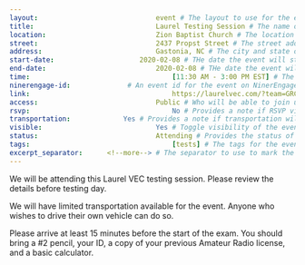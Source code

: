 ```yaml
---
layout:								event # The layout to use for the event page. This should never be changed.
title:								Laurel Testing Session # The name of the event.
location:							Zion Baptist Church # The location or building of the event.
street:								2437 Propst Street # The street address of the event.
address:							Gastonia, NC # The city and state of the event.
start-date:						2020-02-08 # THe date the event will start. YYYY-MM-DD.
end-date:							2020-02-08 # THe date the event will end. YYYY-MM-DD.
time:									[11:30 AM - 3:00 PM EST] # The time range of the event. Does not include travel. An array of times for multi-day events.
ninerengage-id:				 # An event id for the event on NinerEngage. Optional.
link:									https://laurelvec.com/?team=GRC # An external link to the event. Optional.
access:								Public # Who will be able to join us for the event. Values: 'Club', 'School', or 'Public'.
rsvp:									No # Provides a note if RSVP via email is required. Values: 'Yes', 'No'
transportation:				Yes # Provides a note if transportation will be provided. Values: 'Yes', 'No'
visible:							Yes # Toggle visibility of the event in feeds. Values: 'Yes', 'No'
status:								Attending # Provides the status of the event. Values: 'Attending', 'Planned', 'Cancelled'.
tags:									[tests] # The tags for the event.
excerpt_separator:		<!--more--> # The separator to use to mark the end of the event excerpt.
---
```



We will be attending this Laurel VEC testing session. Please review the details before testing day.

<!--more-->

We will have limited transportation available for the event. Anyone who wishes to drive their own vehicle can do so.

Please arrive at least 15 minutes before the start of the exam. You should bring a #2 pencil, your ID, a copy of your previous Amateur Radio license, and a basic calculator.
